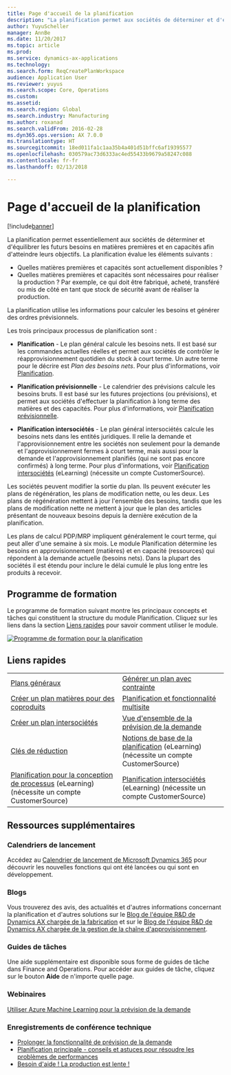 ```yaml
---
title: Page d'accueil de la planification
description: "La planification permet aux sociétés de déterminer et d'équilibrer les futurs besoins en matières premières et en capacités afin d'atteindre leurs objectifs."
author: YuyuScheller
manager: AnnBe
ms.date: 11/20/2017
ms.topic: article
ms.prod: 
ms.service: dynamics-ax-applications
ms.technology: 
ms.search.form: ReqCreatePlanWorkspace
audience: Application User
ms.reviewer: yuyus
ms.search.scope: Core, Operations
ms.custom: 
ms.assetid: 
ms.search.region: Global
ms.search.industry: Manufacturing
ms.author: roxanad
ms.search.validFrom: 2016-02-28
ms.dyn365.ops.version: AX 7.0.0
ms.translationtype: HT
ms.sourcegitcommit: 18ed011fa1c1aa35b4a401d51bffc6af19395577
ms.openlocfilehash: 030579ac73d6333ac4ed55433b9679a58247c088
ms.contentlocale: fr-fr
ms.lasthandoff: 02/13/2018

---
```


# <a name="master-planning-home-page"></a>Page d'accueil de la planification

[!include[banner](../includes/banner.md)]


La planification permet essentiellement aux sociétés de déterminer et d'équilibrer les futurs besoins en matières premières et en capacités afin d'atteindre leurs objectifs. La planification évalue les éléments suivants : 

-  Quelles matières premières et capacités sont actuellement disponibles ? 
-  Quelles matières premières et capacités sont nécessaires pour réaliser la production ? Par exemple, ce qui doit être fabriqué, acheté, transféré ou mis de côté en tant que stock de sécurité avant de réaliser la production.

La planification utilise les informations pour calculer les besoins et générer des ordres prévisionnels.

Les trois principaux processus de planification sont :

-  **Planification** - Le plan général calcule les besoins nets. Il est basé sur les commandes actuelles réelles et permet aux sociétés de contrôler le réapprovisionnement quotidien du stock à court terme. Un autre terme pour le décrire est *Plan des besoins nets*. Pour plus d'informations, voir [Planification](master-plans.md). 

-  **Planification prévisionnelle** - Le calendrier des prévisions calcule les besoins bruts. Il est basé sur les futures projections (ou prévisions), et permet aux sociétés d'effectuer la planification à long terme des matières et des capacités. Pour plus d'informations, voir [Planification prévisionnelle](introduction-demand-forecasting.md). 

-  **Planification intersociétés** - Le plan général intersociétés calcule les besoins nets dans les entités juridiques. Il relie la demande et l'approvisionnement entre les sociétés non seulement pour la demande et l'approvisionnement fermes à court terme, mais aussi pour la demande et l'approvisionnement planifiés (qui ne sont pas encore confirmés) à long terme. Pour plus d'informations, voir [Planification intersociétés](https://mbspartner.microsoft.com/AX/CourseOverview/1276) (eLearning) (nécessite un compte CustomerSource). 

Les sociétés peuvent modifier la sortie du plan. Ils peuvent exécuter les plans de régénération, les plans de modification nette, ou les deux. Les plans de régénération mettent à jour l'ensemble des besoins, tandis que les plans de modification nette ne mettent à jour que le plan des articles présentant de nouveaux besoins depuis la dernière exécution de la planification.

Les plans de calcul PDP/MRP impliquent généralement le court terme, qui peut aller d'une semaine à six mois. Le module Planification détermine les besoins en approvisionnement (matières) et en capacité (ressources) qui répondent à la demande actuelle (besoins nets). Dans la plupart des sociétés il est étendu pour inclure le délai cumulé le plus long entre les produits à recevoir.

## <a name="learning-map"></a>Programme de formation

Le programme de formation suivant montre les principaux concepts et tâches qui constituent la structure du module Planification. Cliquez sur les liens dans la section [Liens rapides](#quick-links) pour savoir comment utiliser le module.

[![Programme de formation pour la planification](./media/master-planning-learning-map.png)](./media/master-planning-learning-map.png)

## <a name="quick-links"></a>Liens rapides
|      |   |
|------|---|
|        [Plans généraux](master-plans.md)       |     [Générer un plan avec contrainte](./tasks/constrained-plan.md)  |
| [Créer un plan matières pour des coproduits](./tasks/create-material-plan-co-products.md)   |  [Planification et fonctionnalité multisite](master-plan-multisite-functionality.md)  |
| [Créer un plan intersociétés](./tasks/create-intercompany-plan.md) | [Vue d'ensemble de la prévision de la demande](introduction-demand-forecasting.md)  | 
|[Clés de réduction](reduction-keys.md)| [Notions de base de la planification](https://mbspartner.microsoft.com/AX/CourseOverview/1275) (eLearning) (nécessite un compte CustomerSource)     |
|  [Planification pour la conception de processus](https://mbspartner.microsoft.com/D365E/CourseOverview/1514) (eLearning) (nécessite un compte CustomerSource) | [Planification intersociétés](https://mbspartner.microsoft.com/AX/CourseOverview/1276) (eLearning) (nécessite un compte CustomerSource)|
                                  
## <a name="additional-resources"></a>Ressources supplémentaires

### <a name="roadmaps"></a>Calendriers de lancement
Accédez au [Calendrier de lancement de Microsoft Dynamics 365](https://roadmap.dynamics.com/) pour découvrir les nouvelles fonctions qui ont été lancées ou qui sont en développement.

### <a name="blogs"></a>Blogs
Vous trouverez des avis, des actualités et d'autres informations concernant la planification et d'autres solutions sur le [Blog de l'équipe R&D de Dynamics AX chargée de la fabrication](https://blogs.msdn.microsoft.com/axmfg) et sur le [Blog de l'équipe R&D de Dynamics AX chargée de la gestion de la chaîne d'approvisionnement](https://blogs.msdn.microsoft.com/dynamicsaxscm).

### <a name="task-guides"></a>Guides de tâches
Une aide supplémentaire est disponible sous forme de guides de tâche dans Finance and Operations. Pour accéder aux guides de tâche, cliquez sur le bouton **Aide** de n'importe quelle page.

### <a name="webinars"></a>Webinaires
[Utiliser Azure Machine Learning pour la prévision de la demande](https://www.youtube.com/watch?v=4nQsccdFFDA&feature=youtu.be)

### <a name="tech-conference-recordings"></a>Enregistrements de conférence technique
-  [Prolonger la fonctionnalité de prévision de la demande](https://www.youtube.com/watch?v=4OIKIXLiNjI&feature=youtu.be)
-  [Planification principale - conseils et astuces pour résoudre les problèmes de performances](https://youtu.be/7v8BPmEs9Dg)
-  [Besoin d'aide ! La production est lente !](https://youtu.be/RLXybx20B5o)




